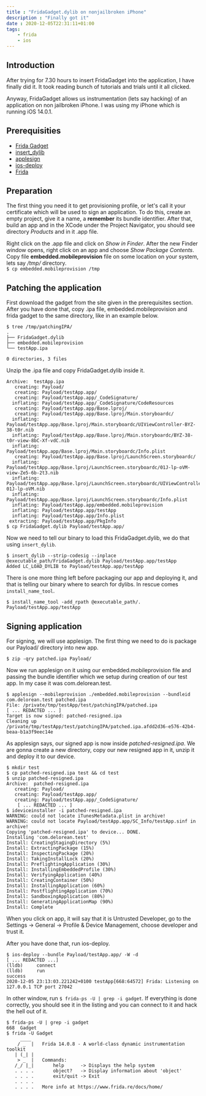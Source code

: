 ```yaml
---
title : "FridaGadget.dylib on nonjailbroken iPhone"
description : "Finally got it"
date : 2020-12-05T22:31:11+01:00
tags:
    - frida
    - ios
---
```


## Introduction
After trying for 7.30 hours to insert FridaGadget into the application, I have finally did it. It took reading bunch of tutorials and trials until it all clicked. 

Anyway, FridaGadget allows us instrumentation (lets say hacking) of an application on non jailbroken iPhone. I was using my iPhone which is running iOS 14.0.1.

## Prerequisities
* [Frida Gadget](https://github.com/frida/frida/releases/tag/14.1.2)
* [insert_dylib](https://github.com/Tyilo/insert_dylib)
* [applesign](https://github.com/nowsecure/node-applesign)
* [ios-deploy](https://github.com/ios-control/ios-deploy)
* [Frida](https://github.com/frida/frida)

## Preparation

The first thing you need it to get provisioning profile, or let's call it your certificate which will be used to sign an application. To do this, create an empty project, give it a name, a **remember** its bundle identifier. After that, build an app and in the XCode under the Project Navigator, you should see directory *Products* and in it .app file.

Right click on the .app file and click on *Show in Finder*. After the new Finder window opens, right click on an app and choose *Show Package Contents*. Copy file **embedded.mobileprovision** file on some location on your system, lets say */tmp/* directory.  
`$ cp embedded.mobileprovision /tmp`

## Patching the application
First download the gadget from the site given in the prerequisites section. After you have done that, copy .ipa file, embedded.mobileprovision and frida gadget to the same directory, like in an example below.

```
$ tree /tmp/patchingIPA/
.
├── FridaGadget.dylib
├── embedded.mobileprovision
└── testApp.ipa

0 directories, 3 files
```

Unzip the .ipa file and copy FridaGadget.dylib inside it.

```
Archive:  testApp.ipa
   creating: Payload/
   creating: Payload/testApp.app/
   creating: Payload/testApp.app/_CodeSignature/
  inflating: Payload/testApp.app/_CodeSignature/CodeResources
   creating: Payload/testApp.app/Base.lproj/
   creating: Payload/testApp.app/Base.lproj/Main.storyboardc/
  inflating: Payload/testApp.app/Base.lproj/Main.storyboardc/UIViewController-BYZ-38-t0r.nib
  inflating: Payload/testApp.app/Base.lproj/Main.storyboardc/BYZ-38-t0r-view-8bC-Xf-vdC.nib
  inflating: Payload/testApp.app/Base.lproj/Main.storyboardc/Info.plist
   creating: Payload/testApp.app/Base.lproj/LaunchScreen.storyboardc/
  inflating: Payload/testApp.app/Base.lproj/LaunchScreen.storyboardc/01J-lp-oVM-view-Ze5-6b-2t3.nib
  inflating: Payload/testApp.app/Base.lproj/LaunchScreen.storyboardc/UIViewController-01J-lp-oVM.nib
  inflating: Payload/testApp.app/Base.lproj/LaunchScreen.storyboardc/Info.plist
  inflating: Payload/testApp.app/embedded.mobileprovision
  inflating: Payload/testApp.app/testApp
  inflating: Payload/testApp.app/Info.plist
 extracting: Payload/testApp.app/PkgInfo
$ cp FridaGadget.dylib Payload/testApp.app/
```

Now we need to tell our binary to load this FridaGadget.dylib, we do that using `insert_dylib`.

```
$ insert_dylib --strip-codesig --inplace @executable_path/FridaGadget.dylib Payload/testApp.app/testApp
Added LC_LOAD_DYLIB to Payload/testApp.app/testApp
```

There is one more thing left before packaging our app and deploying it, and that is telling our binary where to search for dylibs. In rescue comes `install_name_tool`.

```
$ install_name_tool -add_rpath @executable_path/. Payload/testApp.app/testApp
```

## Signing application

For signing, we will use applesign. The first thing we need to do is package our Payload/ directory into new app.

`$ zip -qry patched.ipa Payload/`

Now we run applesign on it using our embedded.mobileprovision file and passing the bundle identifier which we setup during creation of our test app. In my case it was com.delorean.test.

```
$ applesign --mobileprovision ./embedded.mobileprovision --bundleid com.delorean.test patched.ipa
File: /private/tmp/testApp/test/patchingIPA/patched.ipa
[ ... REDACTED ... ]
Target is now signed: patched-resigned.ipa
Cleaning up /private/tmp/testApp/test/patchingIPA/patched.ipa.afdd2d36-e576-42b4-beaa-b1a3f9eec14e
```

As applesign says, our signed app is now inside *patched-resigned.ipa*. We are gonna create a new directory, copy our new resigned app in it, unzip it and deploy it to our device.

```
$ mkdir test
$ cp patched-resigned.ipa test && cd test
$ unzip patched-resigned.ipa
Archive:  patched-resigned.ipa
   creating: Payload/
   creating: Payload/testApp.app/
   creating: Payload/testApp.app/_CodeSignature/
	[ ... REDACTED ... ]
$ ideviceinstaller -i patched-resigned.ipa
WARNING: could not locate iTunesMetadata.plist in archive!
WARNING: could not locate Payload/testApp.app/SC_Info/testApp.sinf in archive!
Copying 'patched-resigned.ipa' to device... DONE.
Installing 'com.delorean.test'
Install: CreatingStagingDirectory (5%)
Install: ExtractingPackage (15%)
Install: InspectingPackage (20%)
Install: TakingInstallLock (20%)
Install: PreflightingApplication (30%)
Install: InstallingEmbeddedProfile (30%)
Install: VerifyingApplication (40%)
Install: CreatingContainer (50%)
Install: InstallingApplication (60%)
Install: PostflightingApplication (70%)
Install: SandboxingApplication (80%)
Install: GeneratingApplicationMap (90%)
Install: Complete
```

When you click on app, it will say that it is Untrusted Developer, go to the Settings -> General -> Profile & Device Management, choose developer and trust it.

After you have done that, run ios-deploy.

```
$ ios-deploy --bundle Payload/testApp.app/ -W -d
[ ... REDACTED ...]
(lldb)     connect
(lldb)     run
success
2020-12-05 23:13:03.221242+0100 testApp[668:64572] Frida: Listening on 127.0.0.1 TCP port 27042
```

In other window, run `$ frida-ps -U | grep -i gadget`. If everything is done correctly, you should see it in the listing and you can connect to it and hack the hell out of it.

```
$ frida-ps -U | grep -i gadget
668  Gadget
$ frida -U Gadget
     ____
    / _  |   Frida 14.0.8 - A world-class dynamic instrumentation toolkit
   | (_| |
    > _  |   Commands:
   /_/ |_|       help      -> Displays the help system
   . . . .       object?   -> Display information about 'object'
   . . . .       exit/quit -> Exit
   . . . .
   . . . .   More info at https://www.frida.re/docs/home/
```
